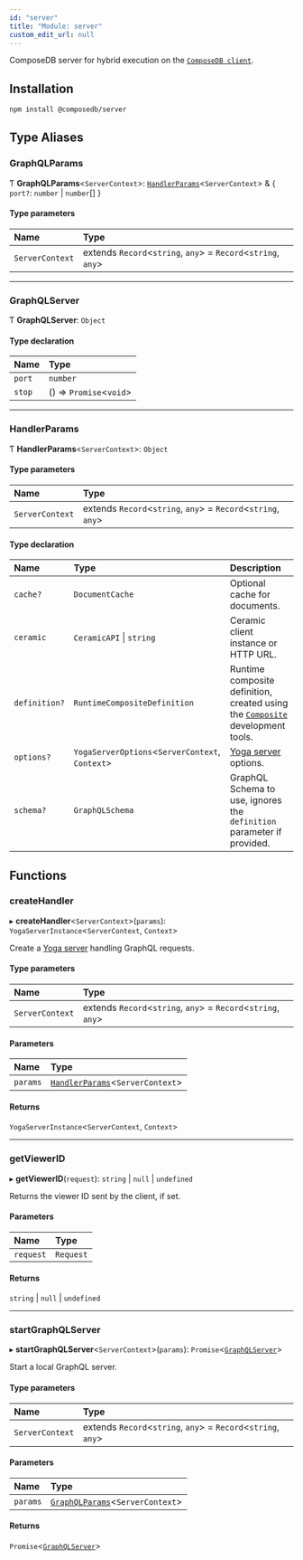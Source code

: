 ```yaml
---
id: "server"
title: "Module: server"
custom_edit_url: null
---
```


ComposeDB server for hybrid execution on the [`ComposeDB client`](client.md).

## Installation

```sh
npm install @composedb/server
```

## Type Aliases

### GraphQLParams

Ƭ **GraphQLParams**\<`ServerContext`\>: [`HandlerParams`](server.md#handlerparams)\<`ServerContext`\> & \{ `port?`: `number` \| `number`[]  }

#### Type parameters

| Name | Type |
| :------ | :------ |
| `ServerContext` | extends `Record`\<`string`, `any`\> = `Record`\<`string`, `any`\> |

___

### GraphQLServer

Ƭ **GraphQLServer**: `Object`

#### Type declaration

| Name | Type |
| :------ | :------ |
| `port` | `number` |
| `stop` | () => `Promise`\<`void`\> |

___

### HandlerParams

Ƭ **HandlerParams**\<`ServerContext`\>: `Object`

#### Type parameters

| Name | Type |
| :------ | :------ |
| `ServerContext` | extends `Record`\<`string`, `any`\> = `Record`\<`string`, `any`\> |

#### Type declaration

| Name | Type | Description |
| :------ | :------ | :------ |
| `cache?` | `DocumentCache` | Optional cache for documents. |
| `ceramic` | `CeramicAPI` \| `string` | Ceramic client instance or HTTP URL. |
| `definition?` | `RuntimeCompositeDefinition` | Runtime composite definition, created using the [`Composite`](../classes/devtools.Composite.md) development tools. |
| `options?` | `YogaServerOptions`\<`ServerContext`, `Context`\> | [Yoga server](https://the-guild.dev/graphql/yoga-server/docs) options. |
| `schema?` | `GraphQLSchema` | GraphQL Schema to use, ignores the `definition` parameter if provided. |

## Functions

### createHandler

▸ **createHandler**\<`ServerContext`\>(`params`): `YogaServerInstance`\<`ServerContext`, `Context`\>

Create a [Yoga server](https://the-guild.dev/graphql/yoga-server/docs) handling GraphQL requests.

#### Type parameters

| Name | Type |
| :------ | :------ |
| `ServerContext` | extends `Record`\<`string`, `any`\> = `Record`\<`string`, `any`\> |

#### Parameters

| Name | Type |
| :------ | :------ |
| `params` | [`HandlerParams`](server.md#handlerparams)\<`ServerContext`\> |

#### Returns

`YogaServerInstance`\<`ServerContext`, `Context`\>

___

### getViewerID

▸ **getViewerID**(`request`): `string` \| ``null`` \| `undefined`

Returns the viewer ID sent by the client, if set.

#### Parameters

| Name | Type |
| :------ | :------ |
| `request` | `Request` |

#### Returns

`string` \| ``null`` \| `undefined`

___

### startGraphQLServer

▸ **startGraphQLServer**\<`ServerContext`\>(`params`): `Promise`\<[`GraphQLServer`](server.md#graphqlserver)\>

Start a local GraphQL server.

#### Type parameters

| Name | Type |
| :------ | :------ |
| `ServerContext` | extends `Record`\<`string`, `any`\> = `Record`\<`string`, `any`\> |

#### Parameters

| Name | Type |
| :------ | :------ |
| `params` | [`GraphQLParams`](server.md#graphqlparams)\<`ServerContext`\> |

#### Returns

`Promise`\<[`GraphQLServer`](server.md#graphqlserver)\>
